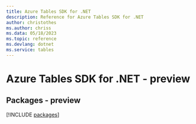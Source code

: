 ```yaml
---
title: Azure Tables SDK for .NET
description: Reference for Azure Tables SDK for .NET
author: christothes
ms.author: chriss
ms.data: 05/18/2023
ms.topic: reference
ms.devlang: dotnet
ms.service: tables
---
```

# Azure Tables SDK for .NET - preview
## Packages - preview
[!INCLUDE [packages](tables-index.md)]